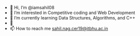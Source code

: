 - 👋 Hi, I’m @iamsahil08
- 👀 I’m interested in Competitive coding and Web Development
- 🌱 I’m currently learning Data Structures, Algorithms, and C++
- 💞
- 📫 How to reach me sahil.nag.cer19@itbhu.ac.in



<!---
iamsahil08/iamsahil08 is a ✨ special ✨ repository because its `README.md` (this file) appears on your GitHub profile.
You can click the Preview link to take a look at your changes.
--->
